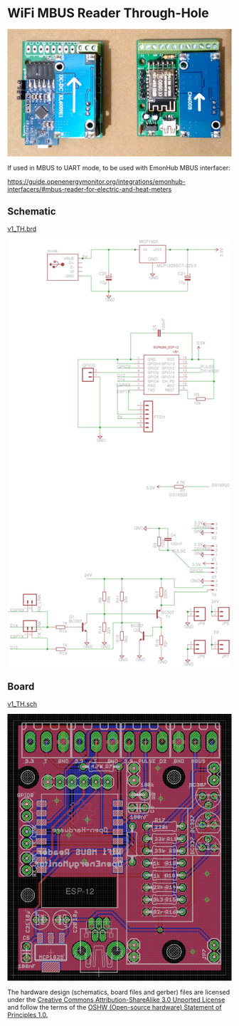 # WiFi MBUS Reader Through-Hole

![v1_TH.jpg](v1_TH.jpg)

If used in MBUS to UART mode, to be used with EmonHub MBUS interfacer:

https://guide.openenergymonitor.org/integrations/emonhub-interfacers/#mbus-reader-for-electric-and-heat-meters

## Schematic

[v1_TH.brd](v1_TH.brd)

![schematic.png](schematic.png)

## Board

[v1_TH.sch](v1_TH.sch)

![board.png](board.png)

The hardware design (schematics, board files and gerber) files are licensed under the [Creative Commons Attribution-ShareAlike 3.0 Unported License](http://creativecommons.org/licenses/by-sa/3.0/) and follow the terms of the [OSHW (Open-source hardware) Statement of Principles 1.0.](http://freedomdefined.org/OSHW)



